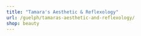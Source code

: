 ```yaml
---
title: "Tamara's Aesthetic & Reflexology"
url: /guelph/tamaras-aesthetic-and-reflexology/
shop: beauty
---
```

